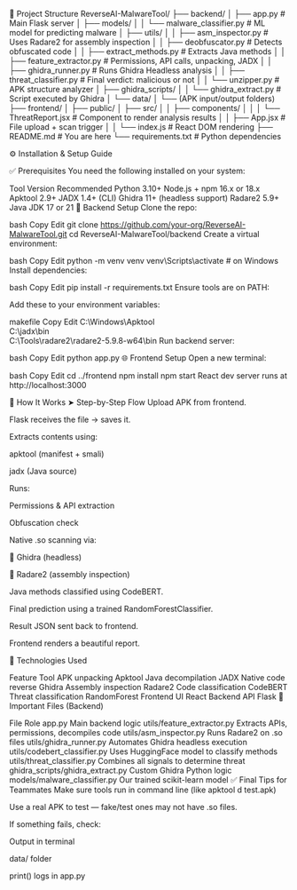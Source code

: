 📁 Project Structure
ReverseAI-MalwareTool/
├── backend/
│   ├── app.py                     # Main Flask server
│   ├── models/
│   │   └── malware_classifier.py  # ML model for predicting malware
│   ├── utils/
│   │   ├── asm_inspector.py       # Uses Radare2 for assembly inspection
│   │   ├── deobfuscator.py        # Detects obfuscated code
│   │   ├── extract_methods.py     # Extracts Java methods
│   │   ├── feature_extractor.py   # Permissions, API calls, unpacking, JADX
│   │   ├── ghidra_runner.py       # Runs Ghidra Headless analysis
│   │   ├── threat_classifier.py   # Final verdict: malicious or not
│   │   └── unzipper.py            # APK structure analyzer
│   ├── ghidra_scripts/
│   │   └── ghidra_extract.py      # Script executed by Ghidra
│   └── data/
│       └── (APK input/output folders)
├── frontend/
│   ├── public/
│   ├── src/
│   │   ├── components/
│   │   │   └── ThreatReport.jsx   # Component to render analysis results
│   │   ├── App.jsx                # File upload + scan trigger
│   │   └── index.js               # React DOM rendering
├── README.md                      # You are here
└── requirements.txt               # Python dependencies


⚙️ Installation & Setup Guide

✅ Prerequisites
You need the following installed on your system:


Tool	Version Recommended
Python	3.10+
Node.js + npm	16.x or 18.x
Apktool	2.9+
JADX	1.4+ (CLI)
Ghidra	11+ (headless support)
Radare2	5.9+
Java	JDK 17 or 21
🔧 Backend Setup
Clone the repo:

bash
Copy
Edit
git clone https://github.com/your-org/ReverseAI-MalwareTool.git
cd ReverseAI-MalwareTool/backend
Create a virtual environment:

bash
Copy
Edit
python -m venv venv
venv\Scripts\activate     # on Windows
Install dependencies:

bash
Copy
Edit
pip install -r requirements.txt
Ensure tools are on PATH:

Add these to your environment variables:

makefile
Copy
Edit
C:\Windows\Apktool\
C:\jadx\bin\
C:\Tools\radare2\radare2-5.9.8-w64\bin
Run backend server:

bash
Copy
Edit
python app.py
🌐 Frontend Setup
Open a new terminal:

bash
Copy
Edit
cd ../frontend
npm install
npm start
React dev server runs at http://localhost:3000

🚀 How It Works
➤ Step-by-Step Flow
Upload APK from frontend.

Flask receives the file → saves it.

Extracts contents using:

apktool (manifest + smali)

jadx (Java source)

Runs:

Permissions & API extraction

Obfuscation check

Native .so scanning via:

🧬 Ghidra (headless)

🔬 Radare2 (assembly inspection)

Java methods classified using CodeBERT.

Final prediction using a trained RandomForestClassifier.

Result JSON sent back to frontend.

Frontend renders a beautiful report.

🧠 Technologies Used

Feature	            Tool
APK unpacking	    Apktool
Java decompilation	JADX
Native code reverse	Ghidra
Assembly inspection	Radare2
Code classification	CodeBERT
Threat classification	RandomForest
Frontend UI	React
Backend API	Flask
📂 Important Files (Backend)

File	            Role
app.py	        Main backend logic
utils/feature_extractor.py	Extracts APIs,      permissions, decompiles code
utils/asm_inspector.py	Runs Radare2 on .so files
utils/ghidra_runner.py	Automates Ghidra headless execution
utils/codebert_classifier.py	Uses HuggingFace model to classify methods
utils/threat_classifier.py	Combines all signals to determine threat
ghidra_scripts/ghidra_extract.py	Custom Ghidra Python logic
models/malware_classifier.py	Our trained scikit-learn model
✅ Final Tips for Teammates
Make sure tools run in command line (like apktool d test.apk)

Use a real APK to test — fake/test ones may not have .so files.

If something fails, check:

Output in terminal

data/ folder

print() logs in app.py